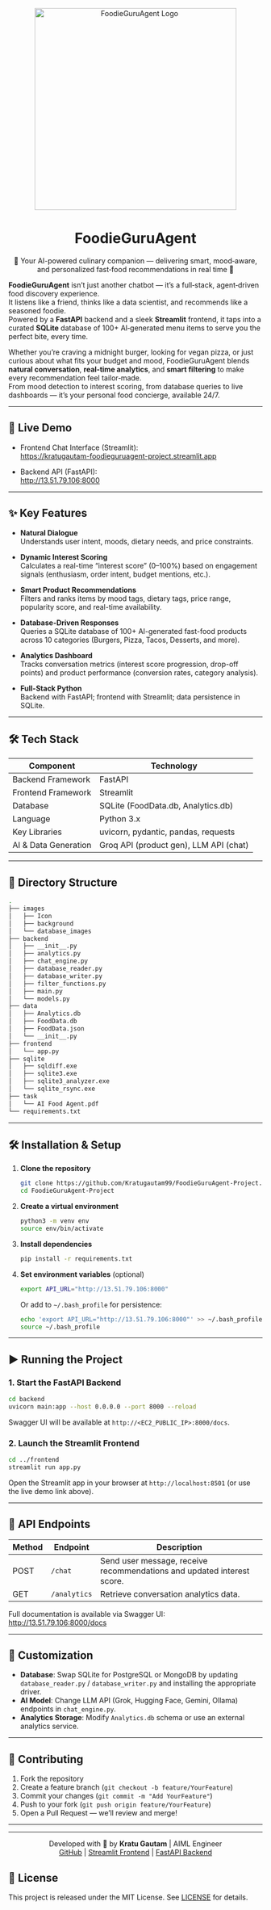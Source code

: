 <p align="center">
  <img src="https://raw.githubusercontent.com/Kratugautam99/FoodieGuruAgent-Project/refs/heads/main/Images/Icon/icon.png" alt="FoodieGuruAgent Logo" width="400" />
  <h1 align="center">FoodieGuruAgent</h1>
  <p align="center">
    🍔 Your AI-powered culinary companion — delivering smart, mood‑aware, and personalized fast‑food recommendations in real time 🚀
  </p>
</p>

**FoodieGuruAgent** isn’t just another chatbot — it’s a full‑stack, agent‑driven food discovery experience.  
It listens like a friend, thinks like a data scientist, and recommends like a seasoned foodie.  
Powered by a **FastAPI** backend and a sleek **Streamlit** frontend, it taps into a curated **SQLite** database of 100+ AI‑generated menu items to serve you the perfect bite, every time.

Whether you’re craving a midnight burger, looking for vegan pizza, or just curious about what fits your budget and mood, FoodieGuruAgent blends **natural conversation**, **real‑time analytics**, and **smart filtering** to make every recommendation feel tailor‑made.  
From mood detection to interest scoring, from database queries to live dashboards — it’s your personal food concierge, available 24/7.

---


## 🚀 Live Demo

- Frontend Chat Interface (Streamlit):  
  https://kratugautam-foodieguruagent-project.streamlit.app

- Backend API (FastAPI):  
  http://13.51.79.106:8000

---

## ✨ Key Features

- **Natural Dialogue**  
  Understands user intent, moods, dietary needs, and price constraints.

- **Dynamic Interest Scoring**  
  Calculates a real-time “interest score” (0–100%) based on engagement signals (enthusiasm, order intent, budget mentions, etc.).

- **Smart Product Recommendations**  
  Filters and ranks items by mood tags, dietary tags, price range, popularity score, and real-time availability.

- **Database-Driven Responses**  
  Queries a SQLite database of 100+ AI-generated fast-food products across 10 categories (Burgers, Pizza, Tacos, Desserts, and more).

- **Analytics Dashboard**  
  Tracks conversation metrics (interest score progression, drop-off points) and product performance (conversion rates, category analysis).

- **Full-Stack Python**  
  Backend with FastAPI; frontend with Streamlit; data persistence in SQLite.

---

## 🛠 Tech Stack

| Component               | Technology                |
|-------------------------|---------------------------|
| Backend Framework       | FastAPI                   |
| Frontend Framework      | Streamlit                 |
| Database                | SQLite (FoodData.db, Analytics.db) |
| Language                | Python 3.x                |
| Key Libraries           | uvicorn, pydantic, pandas, requests |
| AI & Data Generation    | Groq API (product gen), LLM API (chat) |

---

## 📁 Directory Structure

```bash
.
├── images
│   ├── Icon
│   ├── background
│   └── database_images
├── backend
│   ├── __init__.py
│   ├── analytics.py
│   ├── chat_engine.py
│   ├── database_reader.py
│   ├── database_writer.py
│   ├── filter_functions.py
│   ├── main.py
│   └── models.py
├── data
│   ├── Analytics.db
│   ├── FoodData.db
│   ├── FoodData.json
│   └── __init__.py
├── frontend
│   └── app.py
├── sqlite
│   ├── sqldiff.exe
│   ├── sqlite3.exe
│   ├── sqlite3_analyzer.exe
│   └── sqlite_rsync.exe
├── task
│   └── AI Food Agent.pdf
└── requirements.txt
```

---

## 🛠 Installation & Setup

1. **Clone the repository**  
   ```bash
   git clone https://github.com/Kratugautam99/FoodieGuruAgent-Project.git
   cd FoodieGuruAgent-Project
   ```

2. **Create a virtual environment**  
   ```bash
   python3 -m venv env
   source env/bin/activate
   ```

3. **Install dependencies**  
   ```bash
   pip install -r requirements.txt
   ```

4. **Set environment variables** (optional)  
   ```bash
   export API_URL="http://13.51.79.106:8000"
   ```
   Or add to `~/.bash_profile` for persistence:
   ```bash
   echo 'export API_URL="http://13.51.79.106:8000"' >> ~/.bash_profile
   source ~/.bash_profile
   ```

---

## ▶️ Running the Project

### 1. Start the FastAPI Backend
```bash
cd backend
uvicorn main:app --host 0.0.0.0 --port 8000 --reload
```
Swagger UI will be available at `http://<EC2_PUBLIC_IP>:8000/docs`.

### 2. Launch the Streamlit Frontend
```bash
cd ../frontend
streamlit run app.py
```
Open the Streamlit app in your browser at `http://localhost:8501` (or use the live demo link above).

---

## 📖 API Endpoints

| Method | Endpoint           | Description                          |
|--------|--------------------|--------------------------------------|
| POST   | `/chat`            | Send user message, receive recommendations and updated interest score. |
| GET    | `/analytics`       | Retrieve conversation analytics data. |

Full documentation is available via Swagger UI:  
http://13.51.79.106:8000/docs

---

## 🔧 Customization

- **Database**: Swap SQLite for PostgreSQL or MongoDB by updating `database_reader.py` / `database_writer.py` and installing the appropriate driver.
- **AI Model**: Change LLM API (Grok, Hugging Face, Gemini, Ollama) endpoints in `chat_engine.py`.
- **Analytics Storage**: Modify `Analytics.db` schema or use an external analytics service.

---

## 🤝 Contributing

1. Fork the repository  
2. Create a feature branch (`git checkout -b feature/YourFeature`)  
3. Commit your changes (`git commit -m "Add YourFeature"`)  
4. Push to your fork (`git push origin feature/YourFeature`)  
5. Open a Pull Request — we’ll review and merge!

---

---

<div align="center">
  Developed with 🧠 by <b>Kratu Gautam</b> | AIML Engineer<br>
  <a href="https://github.com/Kratugautam99">GitHub</a> | 
  <a href="https://kratugautam-foodieguruagent-project.streamlit.app">Streamlit Frontend</a> | 
  <a href="http://13.51.79.106:8000">FastAPI Backend</a>
</div>


## 📄 License

This project is released under the MIT License. See [LICENSE](LICENSE) for details.
